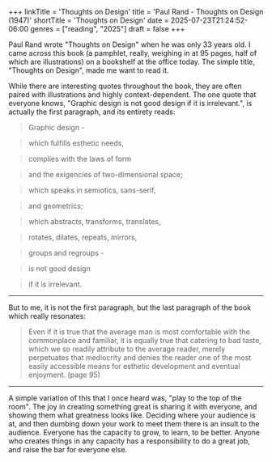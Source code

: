 +++
linkTitle = 'Thoughts on Design'
title = 'Paul Rand - Thoughts on Design (1947)'
shortTitle = 'Thoughts on Design'
date = 2025-07-23T21:24:52-06:00
genres = ["reading", "2025"]
draft = false
+++

Paul Rand wrote "Thoughts on Design" when he was only 33 years old. I came across this book (a pamphlet, really, weighing in at 95 pages, half of which are illustrations) on a bookshelf at the office today. The simple title, "Thoughts on Design", made me want to read it. 

While there are interesting quotes throughout the book, they are often paired with illustrations and highly context-dependent. The one quote that everyone knows, "Graphic design is not good design if it is irrelevant.", is actually the first paragraph, and its entirety reads:

> Graphic design - 

> which fulfills esthetic needs,

> complies with the laws of form

> and the exigencies of two-dimensional space; 

> which speaks in semiotics, sans-serif,

> and geometrics;

> which abstracts, transforms, translates,

> rotates, dilates, repeats, mirrors,

> groups and regroups -

> is not good design

> if it is irrelevant.

---

But to me, it is not the first paragraph, but the last paragraph of the book which really resonates: 

> Even if it is true that the average man is most comfortable with the commonplace and familiar, it is equally true that catering to bad taste, which we so readily attribute to the average reader, merely perpetuates that mediocrity and denies the reader one of the most easily accessible means for esthetic development and eventual enjoyment. (page 95)

---

A simple variation of this that I once heard was, "play to the top of the room". The joy in creating something great is sharing it with everyone, and showing them what greatness looks like. Deciding where your audience is at, and then dumbing down your work to meet them there is an insult to the audience. Everyone has the capacity to grow, to learn, to be better. Anyone who creates things in any capacity has a responsibility to do a great job, and raise the bar for everyone else.

